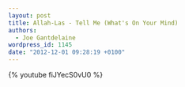 ```yaml
---
layout: post
title: Allah-Las - Tell Me (What's On Your Mind)
authors:
  - Joe Gantdelaine
wordpress_id: 1145
date: "2012-12-01 09:28:19 +0100"
---
```


{% youtube fiJYecS0vU0 %}
